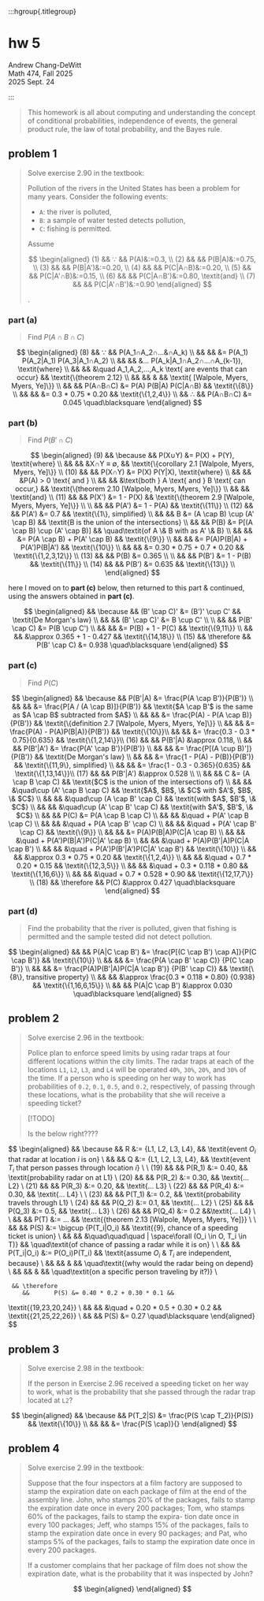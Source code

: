 :::hgroup{.titlegroup}

# hw 5

Andrew Chang-DeWitt \
Math 474, Fall 2025 \
2025 Sept. 24

:::

> This homework is all about computing and understanding the concept of conditional probabilities, independence of events, the general product rule, the law of total probability, and the Bayes rule.

## problem 1

> Solve exercise 2.90 in the textbook:
>
> Pollution of the rivers in the United States has been a problem for many years. Consider the following events:
>
> - `A`: the river is polluted,
> - `B`: a sample of water tested detects pollution,
> - `C`: fishing is permitted.
>
> Assume
>
> $$
> \begin{aligned}
> (1) && ∵ && P(A)&:=0.3, \\
> (2) &&   && P(B|A)&:=0.75, \\
> (3) &&   && P(B|A')&:=0.20, \\
> (4) &&   && P(C|A∩B)&:=0.20, \\
> (5) &&   && P(C|A'∩B)&:=0.15, \\
> (6) &&   && P(C|A∩B')&:=0.80, \textit{and} \\
> (7) &&   && P(C|A'∩B')&:=0.90
> \end{aligned}
> $$
>
> .

### part (a)

> Find $P(A∩B∩C)$

$$
\begin{aligned}
(8) && ∵ && P(A_1∩A_2∩…&∩A_k) \\
    &&   &&   &= P(A_1) P(A_2|A_1) P(A_3|A_1∩A_2) \\
    &&   &&   &… P(A_k|A_1∩A_2∩…∩A_{k-1}), \textit{where} \\
    &&   &&   &\quad A_1,A_2,…,A_k \text{ are events that can occur} &&
  \textit{\{theorem 2.12} \\
    &&   && & &&
  \textit{ [Walpole, Myers, Myers, Ye]\}} \\
    &&   && P(A∩B∩C) &= P(A) P(B|A) P(C|A∩B) &&
  \textit{\{8\}} \\
    &&   &&                    &= 0.3 * 0.75 * 0.20 &&
  \textit{\{1,2,4\}} \\
    && ∴ && P(A∩B∩C) &= 0.045 \quad\blacksquare
\end{aligned}
$$

### part (b)

> Find $P(B'∩C)$

$$
\begin{aligned}
(9)  && \because
        && P(X∪Y) &= P(X) + P(Y), \textit{where} \\
     && &&             &X∩Y ≡ ∅, &&
  \textit{\{corollary 2.1 [Walpole, Myers, Myers, Ye]\}} \\
(10) && && P(X∩Y) &= P(X) P(Y|X), \textit{where} \\
     && &&             &P(A) > 0 \text{ and } \\
     && &&             &\text{both } A \text{ and } B \text{ can occur,} &&
  \textit{\{theorem 2.10 [Walpole, Myers, Myers, Ye]\}} \\
     && && \textit{and} \\
(11) && && P(X')  &= 1 - P(X) &&
  \textit{\{theorem 2.9 [Walpole, Myers, Myers, Ye]\}} \\
\\
     && && P(A')  &= 1 - P(A) &&
  \textit{\{11\}} \\
(12) && && P(A')  &= 0.7 &&
  \textit{\{1\}, simplified} \\
     && &&      B &= (A \cap B) \cup (A' \cap B) &&
  \textit{B is the union of the intersections} \\
     && &&   P(B) &= P[(A \cap B) \cup (A' \cap B)] &&
  \quad\textit{of A \& B with as A' \& B} \\
     && &&        &= P(A \cap B) + P(A' \cap B) &&
  \textit{\{9\}} \\
     && &&        &= P(A)P(B|A) + P(A')P(B|A') &&
  \textit{\{10\}} \\
     && &&        &= 0.30 * 0.75 + 0.7 * 0.20 &&
  \textit{\{1,2,3,12\}} \\
(13) && &&   P(B) &= 0.365 \\
\\
     && &&  P(B') &= 1 - P(B) &&
  \textit{\{11\}} \\
(14) && &&  P(B') &= 0.635 &&
  \textit{\{13\}} \\
\end{aligned}
$$

here I moved on to **part (c)** below, then returned to this part & continued, using the answers obtained in **part (c)**.

$$
\begin{aligned}
     && \because
        && (B' \cap C)' &= (B')' \cup C' &&
  \textit{De Morgan's law} \\
     && && (B' \cap C)' &= B \cup C' \\
\\
     && && P(B' \cap C) &= P(B \cup C') \\
     && &&              &= P(B) + 1 - P(C) &&
  \textit{\{9,11\}} \\
     && &&              &\approx 0.365 + 1 - 0.427 &&
  \textit{\{14,18\}} \\
(15) && \therefore
        && P(B' \cap C) &= 0.938 \quad\blacksquare
\end{aligned}
$$

### part (c)

> Find $P(C)$

$$
\begin{aligned}
     && \because
        &&  P(B'|A) &= \frac{P(A \cap B')}{P(B')} \\
     && &&          &= \frac{P[A / (A \cap B)]}{P(B')} &&
  \textit{$A \cap B'$ is the same as $A \cap B$ subtracted from $A$} \\
     && &&          &= \frac{P(A) - P(A \cap B)}{P(B')} &&
  \textit{\{definition 2.7 [Walpole, Myers, Myers, Ye]\}} \\
     && &&          &= \frac{P(A) - P(A)P(B|A)}{P(B')} &&
  \textit{\{10\}}\\
     && &&          &= \frac{0.3 - 0.3 * 0.75}{0.635} &&
  \textit{\{1,2,14\}}\\
(16) && &&  P(B'|A) &\approx 0.118, \\
     && && P(B'|A') &= \frac{P(A' \cap B')}{P(B')} \\
     && &&          &= \frac{P[(A \cup B)']}{P(B')} &&
  \textit{De Morgan's law} \\
     && &&          &= \frac{1 - P(A) - P(B)}{P(B')} &&
  \textit{\{11,9\}, simplified} \\
     && &&          &= \frac{1 - 0.3 - 0.365}{0.635} &&
  \textit{\{1,13,14\}}\\
(17) && && P(B'|A') &\approx 0.528 \\
\\
     && &&        C &= (A \cap B \cap C) &&
  \textit{$C$ is the union of the intersections of} \\
     && &&          &\quad\cup (A' \cap B \cap C) &&
  \textit{$A$, $B$, \& $C$ with $A'$, $B$, \& $C$} \\
     && &&          &\quad\cup (A \cap B' \cap C) &&
  \textit{with $A$, $B'$, \& $C$} \\
     && &&          &\quad\cup (A' \cap B' \cap C) &&
  \textit{with $A'$, $B'$, \& $C$} \\
     && &&     P(C) &= P(A \cap B \cap C) \\
     && &&          &\quad + P(A' \cap B \cap C) \\
     && &&          &\quad + P(A \cap B' \cap C) \\
     && &&          &\quad + P(A' \cap B' \cap C) &&
  \textit{\{9\}} \\
     && &&          &= P(A)P(B|A)P(C|A \cap B) \\
     && &&          &\quad + P(A')P(B|A')P(C|A' \cap B) \\
     && &&          &\quad + P(A)P(B'|A)P(C|A \cap B') \\
     && &&          &\quad + P(A')P(B'|A')P(C|A' \cap B') &&
  \textit{\{10\}} \\
     && &&          &\approx 0.3 * 0.75 * 0.20 &&
  \textit{\{1,2,4\}} \\
     && &&          &\quad + 0.7 * 0.20 * 0.15 &&
  \textit{\{12,3,5\}} \\
     && &&          &\quad + 0.3 * 0.118 * 0.80 &&
  \textit{\{1,16,6\}} \\
     && &&          &\quad + 0.7 * 0.528 * 0.90 &&
  \textit{\{12,17,7\}} \\
(18) && \therefore
        &&     P(C) &\approx 0.427 \quad\blacksquare
\end{aligned}
$$

### part (d)

> Find the probability that the river is polluted, given that fishing is permitted and the sample tested did not detect pollution.

$$
\begin{aligned}
     && && P(A|C \cap B') &= \frac{P[(C \cap B') \cap A]}{P(C \cap B')} &&
  \textit{\{10\}} \\
     && &&                &= \frac{P(A \cap B' \cap C)}
                                  {P(C \cap B')} \\
     && &&                &= \frac{P(A)P(B'|A)P(C|A \cap B')}
                                  {P(B' \cap C)} &&
  \textit{\{8\}, transitive property} \\
     && &&                &\approx \frac{0.3 * 0.118 * 0.80}
                                  {0.938} &&
  \textit{\{1,16,6,15\}} \\
     && && P(A|C \cap B') &\approx 0.030 \quad\blacksquare
\end{aligned}
$$

## problem 2

> Solve exercise 2.96 in the textbook:
>
> Police plan to enforce speed limits by using radar traps at four
> different locations within the city limits. The radar traps at each
> of the locations `L1`, `L2`, `L3`, and `L4` will be operated `40%`,
> `30%`, `20%`, and `30%` of the time. If a person who is speeding on
> her way to work has probabilities of `0.2`, `0.1`, `0.5`, and `0.2`,
> respectively, of passing through these locations, what is the
> probability that she will receive a speeding ticket?

> [!TODO]
>
> Is the below right????

$$
\begin{aligned}
     && \because
        && R &:= \{L1, L2, L3, L4\}, &&
  \textit{event $O_i$ that radar at location $i$ is on} \\
     && && Q &:= \{L1, L2, L3, L4\}, &&
  \textit{event $T_i$ that person passes through location $i$} \\
\\
(19) && && P(R_1) &:= 0.40, && \textit{probability radar on at L1} \\
(20) && && P(R_2) &:= 0.30, && \textit{... L2} \\
(21) && && P(R_3) &:= 0.20, && \textit{... L3} \\
(22) && && P(R_4) &:= 0.30, && \textit{... L4} \\
\\
(23) && && P(T_1) &:= 0.2, && \textit{probability travels through L1} \\
(24) && && P(Q_2) &:= 0.1, && \textit{... L2} \\
(25) && && P(Q_3) &:= 0.5, && \textit{... L3} \\
(26) && && P(Q_4) &:= 0.2  &&\textit{... L4} \\
\\
     && &&       P(T) &:= ... &&
  \textit{\{theorem 2.13 [Walpole, Myers, Myers, Ye]\}}
\\
\\
     && &&       P(S) &:= \bigcup \{P(T_i|O_i) &&
  \textit{\{9\}, chance of a speeding ticket is union} \\
     && &&            &\quad\quad\quad | \space\forall (O_i \in O, T_i \in T)\} &&
  \quad\textit{of chance of passing a radar while it is on} \\
\\
     && && P(T_i|O_i) &:= P(O_i)P(T_i) &&
  \textit{assume $O_i$ \& $T_i$ are independent, because} \\
     && &&            & &&
  \quad\textit{(why would the radar being on depend} \\
     && &&            & &&
  \quad\textit{on a specific person traveling by it?)} \\

     && \therefore
        &&       P(S) &= 0.40 * 0.2 + 0.30 * 0.1 &&
  \textit{\{19,23,20,24\}} \\
     && &&            &\quad + 0.20 * 0.5 + 0.30 * 0.2 &&
  \textit{\{21,25,22,26\}} \\
     && &&       P(S) &= 0.27 \quad\blacksquare
\end{aligned}
$$

## problem 3

> Solve exercise 2.98 in the textbook:
>
> If the person in Exercise 2.96 received a speeding ticket on her way
> to work, what is the probability that she passed through the radar
> trap located at `L2`?

$$
\begin{aligned}
    && \because
       && P(T_2|S) &= \frac{P(S \cap T_2)}{P(S)} &&
  \textit{\{10\}} \\
    && &&          &= \frac{P(S \cap)}{}
\end{aligned}
$$

## problem 4

> Solve exercise 2.99 in the textbook:
>
> Suppose that the four inspectors at a film factory are supposed to stamp the expiration date on each package of film at the end of the assembly line. John, who stamps 20% of the packages, fails to stamp the expiration date once in every 200 packages; Tom, who stamps 60% of the packages, fails to stamp the expira- tion date once in every 100 packages; Jeff, who stamps 15% of the packages, fails to stamp the expiration date once in every 90 packages; and Pat, who stamps 5% of the packages, fails to stamp the expiration date once in every 200 packages.
>
> If a customer complains that her package of film does not show the expiration date, what is the probability that it was inspected by John?

$$
\begin{aligned}
\end{aligned}
$$
